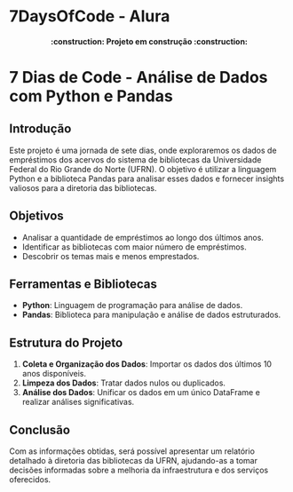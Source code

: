 # 7DaysOfCode - Alura 
<h4 align="center"> 
    :construction:  Projeto em construção  :construction:
</h4>

# 7 Dias de Code - Análise de Dados com Python e Pandas

## Introdução
Este projeto é uma jornada de sete dias, onde exploraremos os dados de empréstimos dos acervos do sistema de bibliotecas da Universidade Federal do Rio Grande do Norte (UFRN). O objetivo é utilizar a linguagem Python e a biblioteca Pandas para analisar esses dados e fornecer insights valiosos para a diretoria das bibliotecas.

## Objetivos
- Analisar a quantidade de empréstimos ao longo dos últimos anos.
- Identificar as bibliotecas com maior número de empréstimos.
- Descobrir os temas mais e menos emprestados.

## Ferramentas e Bibliotecas
- **Python**: Linguagem de programação para análise de dados.
- **Pandas**: Biblioteca para manipulação e análise de dados estruturados.

## Estrutura do Projeto
1. **Coleta e Organização dos Dados**: Importar os dados dos últimos 10 anos disponíveis.
2. **Limpeza dos Dados**: Tratar dados nulos ou duplicados.
3. **Análise dos Dados**: Unificar os dados em um único DataFrame e realizar análises significativas.

## Conclusão
Com as informações obtidas, será possível apresentar um relatório detalhado à diretoria das bibliotecas da UFRN, ajudando-as a tomar decisões informadas sobre a melhoria da infraestrutura e dos serviços oferecidos.
